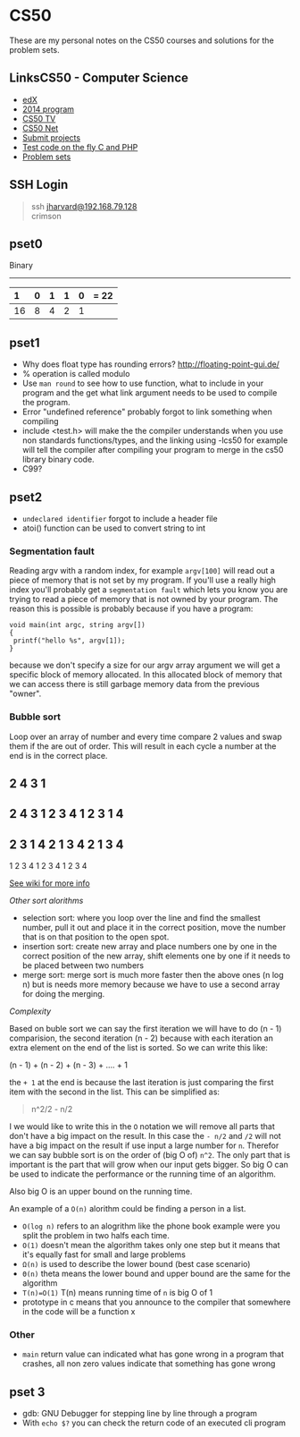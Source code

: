 # CS50

These are my personal notes on the CS50 courses and solutions for the problem sets.

## LinksCS50 - Computer Science

* [edX](https://courses.edx.org/dashboard)
* [2014 program](http://prog1.mprog.nl/)
* [CS50 TV](http://cs50.tv/2014/fall/)
* [CS50 Net](http://cs50.net)
* [Submit projects](http://apps.cs50.edx.org/)
* [Test code on the fly C and PHP](http://run.cs50.net/)
* [Problem sets](http://cs50.edx.org/2015/schedule)

## SSH Login

>ssh jharvard@192.168.79.128<br />
>crimson

## pset0

Binary

------------------------
| 1  | 0 | 1 | 1 | 0 | = 22 |
|:---|:--|:--|:--|:--|:-----|
| 16 | 8 | 4 | 2 | 1 |      |

## pset1

* Why does float type has rounding errors? http://floating-point-gui.de/
* % operation is called modulo
* Use `man round` to see how to use function, what to include in your program and the get what link argument needs to be used to compile the program.
* Error "undefined reference" probably forgot to link something when compiling
* include <test.h> will make the the compiler understands when you use non standards functions/types, and the linking using -lcs50 for example will tell the compiler after compiling your program to merge in the cs50 library binary code.
* C99?

## pset2

* `undeclared identifier` forgot to include a header file
* atoi() function can be used to convert string to int

### Segmentation fault

Reading argv with a random index, for example `argv[100]` will read out a piece of memory that is not set by my program. If you'll use a really high index you'll probably get a `segmentation fault` which lets you know you are trying to read a piece of memory that is not owned by your program.
The reason this is possible is probably because if you have a program:

```
void main(int argc, string argv[])
{
 printf("hello %s", argv[1]);
}
```

because we don't specify a size for our argv array argument we will get a specific block of memory allocated. In this allocated block of memory that we can access there is still garbage memory data from the previous "owner".

### Bubble sort

Loop over an array of number and every time compare 2 values and swap them if the are out of order.
This will result in each cycle a number at the end is in the correct place.

2 4 3 1
-------
2 4 3 1
2 3 4 1
2 3 1 4
-------
2 3 1 4
2 1 3 4
2 1 3 4
-------
1 2 3 4
1 2 3 4
1 2 3 4

[See wiki for more info](http://en.wikipedia.org/wiki/Bubble_sort)


_Other sort alorithms_
* selection sort: where you loop over the line and find the smallest number, pull it out and place it in the correct position, move the number that is on that position to the open spot.
* insertion sort: create new array and place numbers one by one in the correct position of the new array, shift elements one by one if it needs to be placed between two numbers
* merge sort: merge sort is much more faster then the above ones (n log n) but is needs more memory because we have to use a second array for doing the merging.

_Complexity_

Based on buble sort we can say the first iteration we will have to do (n - 1) comparision, the second iteration (n - 2) because with each iteration an extra element on the end of the list is sorted.
So we can write this like:

(n - 1) + (n - 2) + (n - 3) + .... + 1

the `+ 1` at the end is because the last iteration is just comparing the first item with the second in the list.
This can be simplified as:

>n^2/2 - n/2

I we would like to write this in the `O` notation we will remove all parts that don't have a big impact on the result.
In this case the `- n/2` and `/2` will not have a big impact on the result if use input a large number for `n`.
Therefor we can say bubble sort is on the order of (big O of) `n^2`.
The only part that is important is the part that will grow when our input gets bigger.
So big O can be used to indicate the performance or the running time of an algorithm.

Also big O is an upper bound on the running time.

An example of a `O(n)` alorithm could be finding a person in a list.

* `O(log n)` refers to an alogrithm like the phone book example were you split the problem in two halfs each time.
* `O(1)` doesn't mean the algorithm takes only one step but it means that it's equally fast for small and large problems
* `Ω(n)` is used to describe the lower bound (best case scenario)
* `Θ(n)` theta means the lower bound and upper bound are the same for the algorithm
* `T(n)=O(1)` T(n) means running time of `n` is big O of 1
* prototype in c means that you announce to the compiler that somewhere in the code will be a function x

### Other

* `main` return value can indicated what has gone wrong in a program that crashes, all non zero values indicate that something has gone wrong

## pset  3

* gdb: GNU Debugger for stepping line by line through a program
* With `echo $?` you can check the return code of an executed cli program

